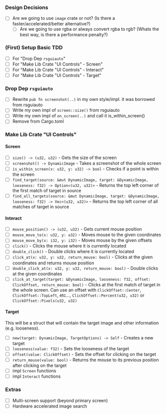 ### Design Decisions
- [ ] Are we going to use `image` crate or not? (Is there a faster/accelerated/better alternative?)
    - [ ] Are we going to use rgba or always convert rgba to rgb? (Whats the best way, is there a performance penalty?)

### (First) Setup Basic TDD
- [ ] For "Drop Dep `rsguiauto`"
- [ ] For "Make Lib Crate "UI Controls" - Screen"
- [ ] For "Make Lib Crate "UI Controls" - Interact"
- [ ] For "Make Lib Crate "UI Controls" - Target"

### Drop Dep `rsguiauto`

- [ ] Rewrite `pub fn screenshot(..)` in my own style/impl. it was borrowed from rsguiauto
- [ ] Write my own impl of `screen::size()` from rsguiauto
- [ ] Write my own impl of `on_screen(..)` and call it is_within_screen()
- [ ] Remove from Cargo.toml

### Make Lib Crate "UI Controls"

#### Screen
- [ ] `size() -> (u32, u32)` - Gets the size of the screen
- [ ] `screenshot() -> DynamicImage` - Takes a screenshot of the whole screen
- [ ] `is_within_screen(x: u32, y: u32) -> bool` - Checks if a point is within the screen
- [ ] `find_target(source: &mut DynamicImage, target: &DynamicImage, looseness: f32) -> Option<(u32, u32)>` - Returns the top left corner of the first match of target in source
- [ ] `find_all_targets(source: &mut DynamicImage, target: &DynamicImage, looseness: f32) -> Vec<(u32, u32)>` - Returns the top left corner of all matches of target in source

#### Interact
- [ ] `mouse_position() -> (u32, u32)` - Gets current mouse position
- [ ] `mouse_move_to(x: u32, y: u32)` - Moves mouse to the given coordinates
- [ ] `mouse_move_by(x: i32, y: i32)` - Moves mouse by the given offsets
- [ ] `click()` - Clicks the mouse where it is currently located
- [ ] `double_click()`  - Double clicks where it is currently located
- [ ] `click_at(x: u32, y: u32, return_mouse: bool)`  - Clicks at the given coordinates and returns mouse position
- [ ] `double_click_at(x: u32, y: u32, return_mouse: bool)` - Double clicks at the given coordinates
- [ ] `click_at_target(target: &DynamicImage, looseness: f32, offset: ClickOffset, return_mouse: bool)` - Clicks at the first match of target in the whole screen. Can use an offset with `ClickOffset::Center`, `ClickOffset::TopLeft`, etc...,  `ClickOffset::Percent(u32, u32)` or `ClickOffset::Pixels(u32, u32)`

#### Target
This will be a struct that will contain the target image and other information (e.g. looseness).
- [ ] `new(target: DynamicImage, TargetOptions) -> Self` - Creates a new target
- [ ] `looseness(value: f32)` - Sets the looseness of the target
- [ ] `offset(value: ClickOffset)` - Sets the offset for clicking on the target
- [ ] `return_mouse(value: bool)` - Returns the mouse to its previous position after clicking on the target
- [ ] impl `Screen` functions
- [ ] impl `Interact` functions

### Extras
- [ ] Multi-screen support (beyond primary screen)
- [ ] Hardware accelerated image search